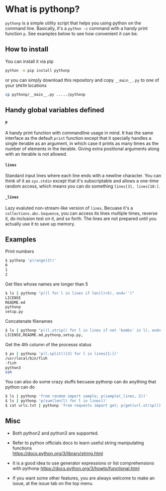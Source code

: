 # What is pythonp?

`pythonp` is a simple utility script that helps you using python on the
command line. Basically, it's a `python -c` command with a handy print
function `p`. See examples below to see how convenient it can be.


## How to install

You can install it via pip
```bash
python -m pip install pythonp
```

or you can simply download this repository and copy `__main__.py` to
one of your `$PATH` locations
```bash
cp pythonp/__main__.py ...../pythonp
```


## Handy global variables defined

#### `p`
A handy print function with commandline usage in mind. It has the
same interface as the default `print` function except that it specially
handles a single iterable as an argument, in which case it prints as many
times as the number of elements in the iterable. Giving extra positional
arguments along with an iterable is not allowed.

#### `lines`
Standard input lines where each line ends with a newline
character. You can think of it as `sys.stdin` except that it's
subscriptable and allows a one-time random access, which means you
can do something `lines[3], lines[10:]`.


#### `_lines`
Lazy evaluted non-stream-like version of `lines`.
Becuase it's a `collections.abc.Sequence`, you can access its 
lines multiple times, reverse it, do inclusion test on it,
and so forth. The lines are not prepared until you actually
use it to save up memory.


## Examples

Print numbers
```bash
$ pythonp 'p(range(3))'
0
1
2
```

Get files whose names are longer than 5  
```bash
$ ls | pythonp "p((l for l in lines if len(l)>5), end='')"
LICENSE
README.md
pythonp
setup.py
```

Concatenate filenames  
```bash
$ ls | pythonp "p((l.strip() for l in lines if not 'bombs' in l), end=',')"
LICENSE,README.md,pythonp,setup.py,
```

Get the 4th column of the processs status  
```bash
$ ps | pythonp 'p(l.split()[3] for l in lines[1:])'
/usr/local/bin/fish
-fish
python3
ssh
```

You can also do some crazy stuffs becuase pythonp can do anything
that python can do  
```bash
$ ls | pythonp 'from random import sample; p(sample(_lines, 2))'
$ ls | pythonp 'p(sum(len(l) for l in lines))'
$ cat urls.txt | pythonp 'from requests import get; p(get(url.strip()) for url in lines)'
```


## Misc

* Both python2 and python3 are supported.

* Refer to python officials docs to learn useful string manipulating functions  
https://docs.python.org/3/library/string.html

* It is a good idea to use generator expressions or list comprehensions
with pythonp
https://docs.python.org/3/howto/functional.html

* If you want some other features, you are always welcome to make an issue,
at the issue tab on the top menu.

